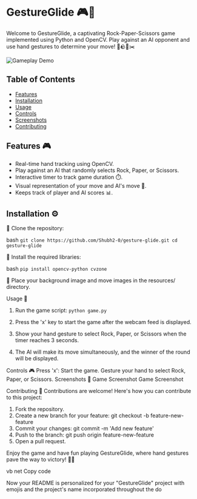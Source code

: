 # GestureGlide 🎮👋

Welcome to GestureGlide, a captivating Rock-Paper-Scissors game implemented using Python and OpenCV. Play against an AI opponent and use hand gestures to determine your move! 🤖🪨📃✂️

![Gameplay Demo](demo.gif)

## Table of Contents

- [Features](#features)
- [Installation](#installation)
- [Usage](#usage)
- [Controls](#controls)
- [Screenshots](#screenshots)
- [Contributing](#contributing)

## Features 🎮

- Real-time hand tracking using OpenCV.
- Play against an AI that randomly selects Rock, Paper, or Scissors.
- Interactive timer to track game duration ⏱️.
- Visual representation of your move and AI's move 🤏.
- Keeps track of player and AI scores 📊.

## Installation ⚙️

📌 Clone the repository:

bash
``
   git clone https://github.com/Shubh2-0/gesture-glide.git
   cd gesture-glide
``

📌 Install the required libraries:

bash
``
pip install opencv-python cvzone
``

📌 Place your background image and move images in the resources/ directory.

Usage 🚀

1. Run the game script:
``
python game.py
``
2. Press the 'x' key to start the game after the webcam feed is displayed.

3. Show your hand gesture to select Rock, Paper, or Scissors when the timer reaches 3 seconds.

4. The AI will make its move simultaneously, and the winner of the round will be displayed.

Controls 🎮
Press 'x': Start the game.
Gesture your hand to select Rock, Paper, or Scissors.
Screenshots 📸
Game Screenshot
Game Screenshot

Contributing 🤝
Contributions are welcome! Here's how you can contribute to this project:

1. Fork the repository.
2. Create a new branch for your feature: git checkout -b feature-new-feature
3. Commit your changes: git commit -m 'Add new feature'
4. Push to the branch: git push origin feature-new-feature
5. Open a pull request.



Enjoy the game and have fun playing GestureGlide, where hand gestures pave the way to victory! 🎉👾

vb net
Copy code

Now your README is personalized for your "GestureGlide" project with emojis and the project's name incorporated throughout the do

